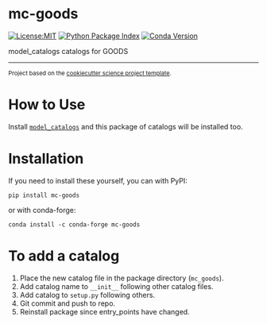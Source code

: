 mc-goods
==============================
[![License:MIT](https://img.shields.io/badge/License-MIT-green.svg?style=for-the-badge)](https://opensource.org/licenses/MIT)
[![Python Package Index](https://img.shields.io/pypi/v/mc-goods.svg?style=for-the-badge)](https://pypi.org/project/mc-goods)
[![Conda Version](https://img.shields.io/conda/vn/conda-forge/mc-goods.svg?style=for-the-badge)](https://anaconda.org/conda-forge/mc-goods)

model_catalogs catalogs for GOODS

--------

<p><small>Project based on the <a target="_blank" href="https://github.com/jbusecke/cookiecutter-science-project">cookiecutter science project template</a>.</small></p>

# How to Use

Install [`model_catalogs`](https://github.com/NOAA-ORR-ERD/model_catalogs) and this package of catalogs will be installed too.

# Installation

If you need to install these yourself, you can with PyPI:

```
pip install mc-goods
```

or with conda-forge:

```
conda install -c conda-forge mc-goods
```

# To add a catalog

1. Place the new catalog file in the package directory (`mc_goods`).
2. Add catalog name to `__init__` following other catalog files.
3. Add catalog to `setup.py` following others.
4. Git commit and push to repo.
5. Reinstall package since entry_points have changed.
